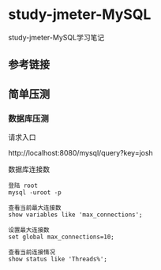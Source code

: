# study-jmeter-MySQL #
study-jmeter-MySQL学习笔记

## 参考链接 ##



## 简单压测

### 数据库压测

请求入口

http://localhost:8080/mysql/query?key=josh

数据库连接数

```
登陆 root 
mysql -uroot -p
  
查看当前最大连接数
show variables like 'max_connections';

设置最大连接数
set global max_connections=10;

查看当前连接情况
show status like 'Threads%';

```




